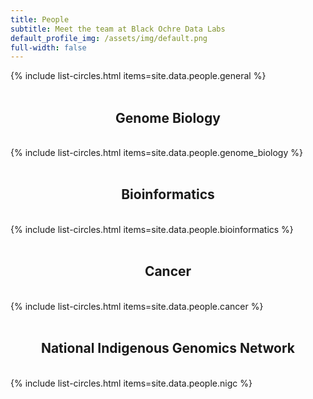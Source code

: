 ```yaml
---
title: People
subtitle: Meet the team at Black Ochre Data Labs
default_profile_img: /assets/img/default.png
full-width: false
---
```

<html>
<style>

 .grid { 
  display: grid;
  grid-template-columns: repeat(4, 300px);
  grid-auto-rows: minmax(300px, auto);
  align-content: top;
  align-items: top;
  justify-self: center;
  grid-gap: 3px;
  text-align: center;
  max-width: 50%;
 }


</style>
<body>
<main class="grid">
 {% include list-circles.html items=site.data.people.general %}
 </main>
 <br><h2><center>Genome Biology</center></h2><br>
 <main class="grid">
{% include list-circles.html items=site.data.people.genome_biology %}
  </main>
 <br><h2><center>Bioinformatics</center></h2><br>
 <main class="grid">
{% include list-circles.html items=site.data.people.bioinformatics %}
  </main>
 <br><h2><center>Cancer</center></h2><br>
 <main class="grid">
  {% include list-circles.html items=site.data.people.cancer %}
  </main>
 <br><h2><center>National Indigenous Genomics Network</center></h2><br>
 <main class="grid">
 {% include list-circles.html items=site.data.people.nigc %}
  </main>
</body>
</html>


